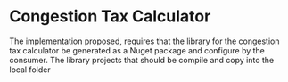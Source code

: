 # Congestion Tax Calculator

The implementation proposed, requires that the library for the congestion tax calculator be generated as a Nuget package and 
configure by the consumer. The library projects that should be compile and copy into the local folder 